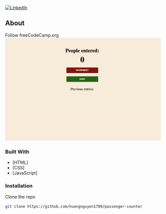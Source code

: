 [![LinkedIn][linkedin-shield]][linkedin-url]

<!-- ABOUT THE PROJECT -->

## About

Follow freeCodeCamp.org
![alt text](passenger-counter.png)

### Built With

- [HTML]
- [CSS]
- [JavaScript]

<!-- GETTING STARTED -->

### Installation

Clone the repo

```sh
git clone https://github.com/huongnguyen1709/passenger-counter
```

<!-- MARKDOWN LINKS & IMAGES -->
<!-- https://www.markdownguide.org/basic-syntax/#reference-style-links -->

[linkedin-shield]: https://img.shields.io/badge/-LinkedIn-black.svg?style=flat-square&logo=linkedin&colorB=555
[linkedin-url]: https://www.linkedin.com/in/huongnguyen1709/
